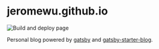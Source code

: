 # jeromewu.github.io

![Build and deploy page](https://github.com/jeromewu/jeromewu.github.io/workflows/Build%20and%20deploy%20page/badge.svg)

Personal blog powered by [gatsby](https://github.com/gatsbyjs/gatsby) and [gatsby-starter-blog](https://github.com/gatsbyjs/gatsby-starter-blog).
